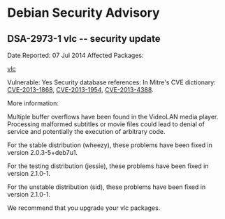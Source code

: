 
Debian Security Advisory
========================


DSA-2973-1 vlc -- security update
---------------------------------



Date Reported:
07 Jul 2014
Affected Packages:

[vlc](https://packages.debian.org/src:vlc)

Vulnerable:
Yes
Security database references:
In Mitre's CVE dictionary: [CVE-2013-1868](https://security-tracker.debian.org/tracker/CVE-2013-1868), [CVE-2013-1954](https://security-tracker.debian.org/tracker/CVE-2013-1954), [CVE-2013-4388](https://security-tracker.debian.org/tracker/CVE-2013-4388).  

More information:

Multiple buffer overflows have been found in the VideoLAN media player.
Processing malformed subtitles or movie files could lead to denial of
service and potentially the execution of arbitrary code.


For the stable distribution (wheezy), these problems have been fixed in
version 2.0.3-5+deb7u1.


For the testing distribution (jessie), these problems have been fixed in
version 2.1.0-1.


For the unstable distribution (sid), these problems have been fixed in
version 2.1.0-1.


We recommend that you upgrade your vlc packages.





